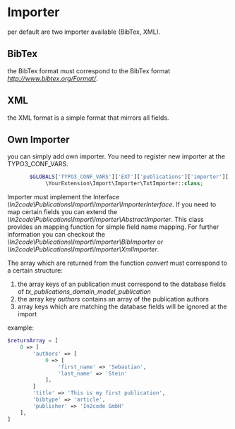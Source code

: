 # Importer
per default are two importer available (BibTex, XML). 

## BibTex
the BibTex format must correspond to the BibTex format *http://www.bibtex.org/Format/*.    

## XML
the XML format is a simple format that mirrors all fields.

## Own Importer

you can simply add own importer. You need to register new importer at the TYPO3_CONF_VARS.

```php
       $GLOBALS['TYPO3_CONF_VARS']['EXT']['publications']['importer']['TXT'] =
            \YourExtension\Import\Importer\TxtImporter::class;
```

Importer must implement the Interface *\In2code\Publications\Import\Importer\ImporterInterface*. 
If you need to map certain fields you can extend the *\In2code\Publications\Import\Importer\AbstractImporter*. 
This class provides an mapping function for simple field name mapping. For further information you can checkout 
the *\In2code\Publications\Import\Importer\BibImporter* or *\In2code\Publications\Import\Importer\XmlImporter*.

The array which are returned from the function *convert* must correspond to a certain structure:

1. the array keys of an publication must correspond to the database fields of *tx_publications_domain_model_publication*
2. the array key *authors* contains an array of the publication authors
3. array keys which are matching the database fields will be ignored at the import 


example: 

```php
$returnArray = [
    0 => [
        'authors' => [
            0 => [
                'first_name' => 'Sebastian',
                'last_name' => 'Stein'
            ],
        ]
        'title' => 'This is my first publication',
        'bibtype' => 'article',
        'publisher' => 'In2code GmbH'
    ],
]
```
